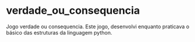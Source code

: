 # verdade_ou_consequencia
Jogo verdade ou consequencia.
Este jogo, desenvolvi enquanto praticava o básico das estruturas da linguagem python.
